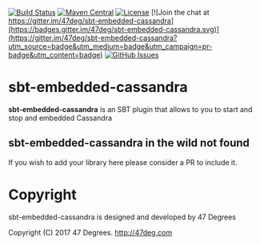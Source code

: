 
[comment]: # (Start Badges)

[![Build Status](https://travis-ci.org/47deg/sbt-embedded-cassandra.svg?branch=master)](https://travis-ci.org/47deg/sbt-embedded-cassandra) [![Maven Central](https://img.shields.io/badge/maven%20central-0.0.2-green.svg)](https://repo1.maven.org/maven2/com/47deg/sbt-embedded-cassandra-plugin_2.12_1.0) [![License](https://img.shields.io/badge/license-Apache%202-blue.svg)](https://raw.githubusercontent.com/47deg/sbt-embedded-cassandra/master/LICENSE) [![Join the chat at https://gitter.im/47deg/sbt-embedded-cassandra](https://badges.gitter.im/47deg/sbt-embedded-cassandra.svg)](https://gitter.im/47deg/sbt-embedded-cassandra?utm_source=badge&utm_medium=badge&utm_campaign=pr-badge&utm_content=badge) [![GitHub Issues](https://img.shields.io/github/issues/47deg/sbt-embedded-cassandra.svg)](https://github.com/47deg/sbt-embedded-cassandra/issues)

[comment]: # (End Badges)

# sbt-embedded-cassandra

**sbt-embedded-cassandra** is an SBT plugin that allows to you to start and stop and embedded Cassandra

[comment]: # (End Replace)

## sbt-embedded-cassandra in the wild not found

If you wish to add your library here please consider a PR to include it.

[comment]: # (Start Copyright)
# Copyright

sbt-embedded-cassandra is designed and developed by 47 Degrees

Copyright (C) 2017 47 Degrees. <http://47deg.com>

[comment]: # (End Copyright)
